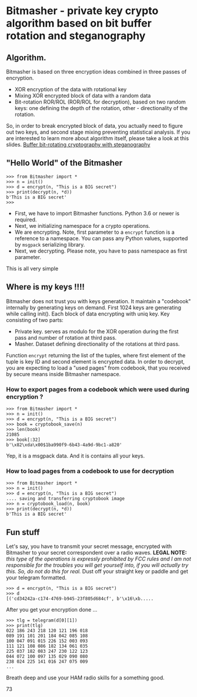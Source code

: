 # Bitmasher - private key crypto algorithm based on bit buffer rotation and steganography

## Algorithm.
  Bitmasher is based on three encryption ideas combined in three passes of  encryption.

  - XOR encryption of the data with rotational key
  - Mixing XOR encrypted block of data with a random data
  - Bit-rotation ROR/ROL (ROR/ROL for decryption), based on two random keys: one defining the depth of the rotation, other - directionality of the rotation.

  So, in order to break encrypted block of data, you actually need to figure out two keys, and second stage mixing preventing statistical analysis. If you are interested to learn more about algorithm itself, please take a look at this slides. [Buffer bit-rotating cryptography with steganography](https://www.slideshare.net/VladimirUlogov1/short-presentation-of-the-bitmasher-privatekey-encryption)

## "Hello World" of the Bitmasher

```
>>> from Bitmasher import *
>>> n = init()
>>> d = encrypt(n, "This is a BIG secret")
>>> print(decrypt(n, *d))
b'This is a BIG secret'
>>>
```
 - First, we have to import Bitmasher functions. Python 3.6 or newer is required.
 - Next, we initializing namespace for a crypto operations.
 - We are encrypting. Note, first parameter to a `encrypt` function is a reference to a namespace. You can pass any Python values, supported by `msgpack` serializing library.
 - Next, we decrypting. Please note, you have to pass namespace as first parameter.

 This is all very simple

## Where is my keys !!!!
  Bitmasher does not trust you with keys generation. It maintain a "codebook" internally by generating keys on demand. First 1024 keys are generating while calling init(). Each block of data encrypting with uniq key. Key consisting of two parts:
  - Private key. serves as modulo for the XOR operation during the first pass and number of rotation at third pass.
  - Masher. Dataset defining directionality of the rotations at third pass.

  Function `encrypt` returning the list of the tuples, where first element of the tuple is key ID and second element is encrypted data. In order to decrypt, you are expecting to load a "used pages" from codebook, that you received by secure means inside Bitmasher namespace.

### How to export pages from a codebook which were used during encryption ?

```
>>> from Bitmasher import *
>>> n = init()
>>> d = encrypt(n, "This is a BIG secret")
>>> book = cryptobook_save(n)
>>> len(book)
21085
>>> book[:32]
b'\x82\xda\x00$1ba990f9-6b43-4a9d-9bc1-a820'
```
  Yep, it is a msgpack data. And it is contains all your keys.

### How to load pages from a codebook to use for decryption

```
>>> from Bitmasher import *
>>> n = init()
>>> d = encrypt(n, "This is a BIG secret")
.... saving and transferring cryptobook image
>>> n = cryptobook_load(n, book)
>>> print(decrypt(n, *d))
b'This is a BIG secret'
```

## Fun stuff

  Let's say, you have to transmit your secret message, encrypted with Bitmasher to your secret correspondent over a radio waves. **LEGAL NOTE:** *this type of the operations is expressly prohibited by FCC rules and I am not responsible for the troubles you will get yourself into, if you will actually try this. So, do not do this for real.* Dust off your straight key or paddle and get your telegram formatted.
```
>>> d = encrypt(n, "This is a BIG secret")
>>> d
[('cd34242a-c174-4769-b945-23f805d684cf', b'\x16\xb.....
```
  After you get your encryption done ...
```
>>> tlg = telegram(d[0][1])
>>> print(tlg)
022 186 243 218 120 121 196 018
089 191 101 201 184 042 085 108
100 047 091 015 226 152 003 093
111 121 108 086 182 134 061 035
225 037 182 083 247 230 122 123
044 072 100 097 135 029 090 080
238 024 225 141 016 247 075 009
...
```
  Breath deep and use your HAM radio skills for a something good.

73
